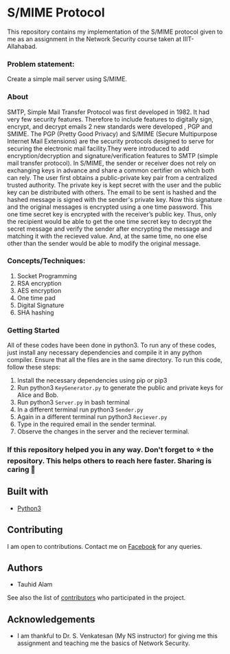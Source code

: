 # S/MIME Protocol

This repository contains my implementation of the S/MIME protocol given to me as an assignment in the Network Security course taken at IIIT-Allahabad.

### Problem statement:
Create a simple mail server using S/MIME.

### About
SMTP, Simple Mail Transfer Protocol was first developed in 1982. It had very few security features. Therefore to include features to digitally sign, encrypt, and decrypt emails 2 new standards were developed , PGP and SMIME. The PGP (Pretty Good Privacy) and S/MIME (Secure Multipurpose Internet Mail Extensions) are the security protocols designed to serve for securing the electronic mail facility.They were introduced to add encryption/decryption and signature/verification features to SMTP (simple mail transfer protocol).
In S/MIME, the sender or receiver does not rely on exchanging keys in advance and share a common certifier on which both can rely. The user first obtains a public-private key pair from a centralized trusted authority. The private key is kept secret with the user and the public key can be distributed with others.
The email to be sent is hashed and the hashed message is signed with the sender's private key. Now this signature and the original messages is encrypted using a one time password. This one time secret key is encrypted with the receiver’s public key. Thus, only the recipient would be able to get the one time secret key to decrypt the secret message and verify the sender after encrypting the message and matching it with the recieved value. And, at the same time, no one else other than the sender would be able to modify the original message.

### Concepts/Techniques:
1. Socket Programming
2. RSA encryption
3. AES encryption
4. One time pad
5. Digital Signature
6. SHA hashing

### Getting Started

All of these codes have been done in python3. To run any of these codes, just install any necessary dependencies and compile it in any python compiler. Ensure that all the files are in the same directory.
To run this code, follow these steps:
1. Install the necessary dependencies using pip or pip3
2. Run python3 ```KeyGenerator.py``` to generate the public and private keys for Alice and Bob.
3. Run python3 ```Server.py``` in bash terminal
4. In a different terminal run python3 ```Sender.py```
5. Again in a different terminal run python3 ```Reciever.py```
6. Type in the required email in the sender terminal.
7. Observe the changes in the server and the reciever terminal.

### If this repository helped you in any way. Don't forget to :star: the repository. This helps others to reach here faster. Sharing is caring :angel:

## Built with
* [Python3](https://www.python.org/)

## Contributing

I am open to contributions. Contact me on [Facebook](https://www.facebook.com/mishraprateekaries) for any queries.

## Authors

* Tauhid Alam

See also the list of [contributors](https://github.com/tauhidalamx/S-MIME-Protocol/graphs/contributors) who participated in the project.

## Acknowledgements
* I am thankful to Dr. S. Venkatesan (My NS instructor) for giving me this assignment and teaching me the basics of Network Security.